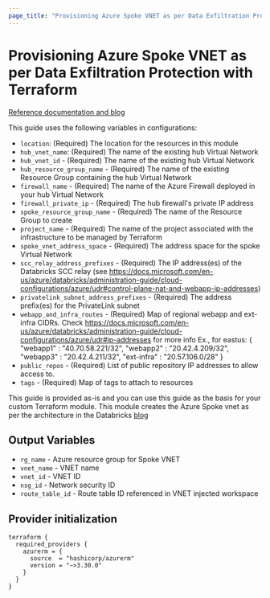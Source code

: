 ```yaml
---
page_title: "Provisioning Azure Spoke VNET as per Data Exfiltration Protection with Terraform"
---
```


# Provisioning Azure Spoke VNET as per Data Exfiltration Protection with Terraform

[Reference documentation and blog](https://databricks.com/blog/2020/03/27/data-exfiltration-protection-with-azure-databricks.html)

This guide uses the following variables in configurations:

- `location`: (Required) The location for the resources in this module
- `hub_vnet_name`: (Required) The name of the existing hub Virtual Network
- `hub_vnet_id` - (Required) The name of the existing hub Virtual Network
- `hub_resource_group_name` - (Required) The name of the existing Resource Group containing the hub Virtual Network
- `firewall_name` - (Required) The name of the Azure Firewall deployed in your hub Virtual Network
- `firewall_private_ip` - (Required) The hub firewall's private IP address
- `spoke_resource_group_name` - (Required) The name of the Resource Group to create
- `project_name` - (Required) The name of the project associated with the infrastructure to be managed by Terraform
- `spoke_vnet_address_space` - (Required) The address space for the spoke Virtual Network
- `scc_relay_address_prefixes` - (Required) The IP address(es) of the Databricks SCC relay (see <https://docs.microsoft.com/en-us/azure/databricks/administration-guide/cloud-configurations/azure/udr#control-plane-nat-and-webapp-ip-addresses>)
- `privatelink_subnet_address_prefixes` - (Required) The address prefix(es) for the PrivateLink subnet
- `webapp_and_infra_routes` - (Required) Map of regional webapp and ext-infra CIDRs.
   Check <https://docs.microsoft.com/en-us/azure/databricks/administration-guide/cloud-configurations/azure/udr#ip-addresses> for more info
   Ex., for eastus:
   {
     "webapp1" : "40.70.58.221/32",
     "webapp2" : "20.42.4.209/32",
     "webapp3" : "20.42.4.211/32",
     "ext-infra" : "20.57.106.0/28"
   }
- `public_repos` - (Required) List of public repository IP addresses to allow access to.
- `tags` - (Required) Map of tags to attach to resources

This guide is provided as-is and you can use this guide as the basis for your custom Terraform module. This module creates the Azure Spoke vnet as per the architecture in the Databricks [blog](https://databricks.com/blog/2020/03/27/data-exfiltration-protection-with-azure-databricks.html)

## Output Variables

- `rg_name` - Azure resource group for Spoke VNET
- `vnet_name` - VNET name
- `vnet_id` - VNET ID
- `nsg_id` - Network security ID
- `route_table_id` - Route table ID referenced in VNET injected workspace

## Provider initialization

```hcl
terraform {
  required_providers {
    azurerm = {
      source  = "hashicorp/azurerm"
      version = "~>3.30.0"
    }
  }
}

```
